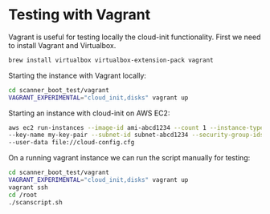 # Testing with Vagrant

Vagrant is useful for testing locally the cloud-init functionality.
First we need to install Vagrant and Virtualbox.

```bash
brew install virtualbox virtualbox-extension-pack vagrant
```

Starting the instance with Vagrant locally:

```bash
cd scanner_boot_test/vagrant
VAGRANT_EXPERIMENTAL="cloud_init,disks" vagrant up
```

Starting an instance with cloud-init on AWS EC2:

```bash
aws ec2 run-instances --image-id ami-abcd1234 --count 1 --instance-type m3.medium \
--key-name my-key-pair --subnet-id subnet-abcd1234 --security-group-ids sg-abcd1234 \
--user-data file://cloud-config.cfg
```

On a running vagrant instance we can run the script manually for testing:

```bash
cd scanner_boot_test/vagrant
VAGRANT_EXPERIMENTAL="cloud_init,disks" vagrant up
vagrant ssh
cd /root
./scanscript.sh
```
